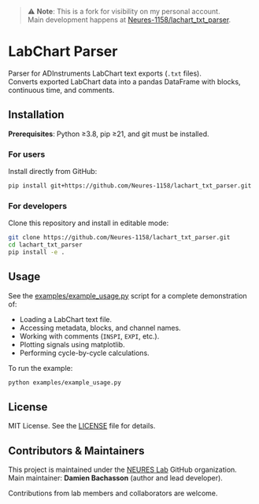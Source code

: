 > ⚠️ **Note**: This is a fork for visibility on my personal account.  
> Main development happens at [Neures-1158/lachart_txt_parser](https://github.com/Neures-1158/lachart_txt_parser).

# LabChart Parser

Parser for ADInstruments LabChart text exports (`.txt` files).  
Converts exported LabChart data into a pandas DataFrame with blocks, continuous time, and comments.

## Installation

**Prerequisites**: Python ≥3.8, pip ≥21, and git must be installed.

### For users

Install directly from GitHub:

```bash
pip install git+https://github.com/Neures-1158/lachart_txt_parser.git
```

### For developers

Clone this repository and install in editable mode:

```bash
git clone https://github.com/Neures-1158/lachart_txt_parser.git
cd lachart_txt_parser
pip install -e .
```

## Usage

See the [examples/example_usage.py](examples/example_usage.py) script for a complete demonstration of:

- Loading a LabChart text file.
- Accessing metadata, blocks, and channel names.
- Working with comments (`INSPI`, `EXPI`, etc.).
- Plotting signals using matplotlib.
- Performing cycle-by-cycle calculations.

To run the example:

```bash
python examples/example_usage.py
```

## License

MIT License. See the [LICENSE](LICENSE) file for details.


## Contributors & Maintainers

This project is maintained under the [NEURES Lab](https://github.com/Neures-1158) GitHub organization.  
Main maintainer: **Damien Bachasson** (author and lead developer).

Contributions from lab members and collaborators are welcome.
